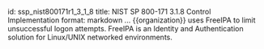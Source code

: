 id: ssp_nist800171r1_3_1_8
title: NIST SP 800-171 3.1.8 Control Implementation
format: markdown
...
{{organization}} uses FreeIPA to limit unsuccessful logon attempts. FreeIPA is an Identity
and Authentication solution for Linux/UNIX networked environments.

